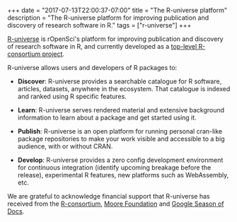 +++
date = "2017-07-13T22:00:37-07:00"
title = "The R-universe platform"
description = "The R-universe platform for improving publication and discovery of research software in R."
tags = ["r-universe"]
+++

[R-universe](https://r-universe.dev/) is rOpenSci's platform for improving publication and discovery of research software in R, and currently developed as a [top-level R-consortium project](https://r-consortium.org/posts/r-universe-named-r-consortiums-newest-top-level-project/).

R-universe allows users and developers of R packages to:

* **Discover**: R-universe provides a searchable catalogue for R software, articles, datasets, anywhere in the ecosystem. That catalogue is indexed and ranked using R specific features.

* **Learn**: R-universe serves rendered material and extensive background information to learn about a package and get started using it.

* **Publish**: R-universe is an open platform for running personal cran-like package repositories to make your work visible and accessible to a big audience, with or without CRAN.

* **Develop**: R-universe provides a zero config development environment for continuous integration (identify upcoming breakage before the release), experimental R features, new platforms such as WebAssembly, etc.

We are grateful to acknowledge financial support that R-universe has received from the [R-consortium](https://ropensci.org/blog/2024/12/03/r-universe-r-consortium-tlp/), [Moore Foundation](https://ropensci.org/blog/2019/11/06/scientific-package-ecosystem/) and [Google Season of Docs](https://ropensci.org/blog/2024/04/12/gsod-announcement/).

